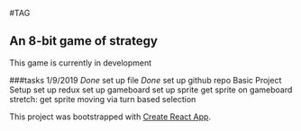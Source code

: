 #TAG
## An 8-bit game of strategy

This game is currently in development

###tasks 1/9/2019
*Done* set up file
*Done* set up github repo
Basic Project Setup
set up redux
set up gameboard
set up sprite
get sprite on gameboard
stretch: get sprite moving via turn based selection



This project was bootstrapped with [Create React App](https://github.com/facebook/create-react-app).
